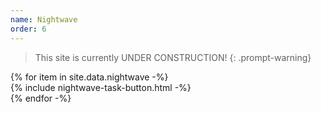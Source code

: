 ```yaml
---
name: Nightwave
order: 6
---
```

> This site is currently UNDER CONSTRUCTION!
{: .prompt-warning}
<div class="container mt-5">
<div class="row g-3">
{% for item in site.data.nightwave -%}
  <div class="col-md-4">
    <div class="list-group">
  {% include nightwave-task-button.html -%}
    </div>
  </div>
{% endfor -%}
</div>
</div>

